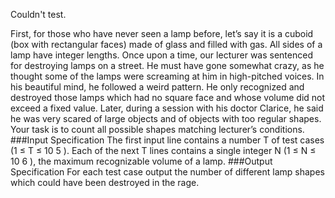 Couldn't test.

First, for those who have never seen a lamp before, let’s say it is a cuboid (box with rectangular
faces) made of glass and filled with gas. All sides of a lamp have integer lengths.
Once upon a time, our lecturer was sentenced for destroying lamps on a street. He must have
gone somewhat crazy, as he thought some of the lamps were screaming at him in high-pitched
voices.
In his beautiful mind, he followed a weird pattern. He only recognized and destroyed those
lamps which had no square face and whose volume did not exceed a fixed value. Later, during
a session with his doctor Clarice, he said he was very scared of large objects and of objects with
too regular shapes.
Your task is to count all possible shapes matching lecturer’s conditions.
###Input Specification
The first input line contains a number T of test cases (1 ≤ T ≤ 10 5 ). Each of the next T lines
contains a single integer N (1 ≤ N ≤ 10 6 ), the maximum recognizable volume of a lamp.
###Output Specification
For each test case output the number of different lamp shapes which could have been destroyed
in the rage.